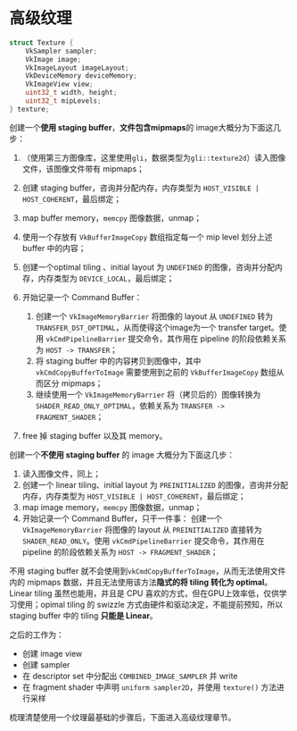 # 高级纹理

```c++
struct Texture {
    VkSampler sampler;
    VkImage image;
    VkImageLayout imageLayout;
    VkDeviceMemory deviceMemory;
    VkImageView view;
    uint32_t width, height;
    uint32_t mipLevels;
} texture;
```

创建一个**使用 staging buffer**，**文件包含mipmaps**的 image大概分为下面这几步：

1. （使用第三方图像库，这里使用`gli`，数据类型为`gli::texture2d`）读入图像文件，该图像文件带有 mipmaps；

2. 创建 staging buffer，咨询并分配内存，内存类型为 `HOST_VISIBLE | HOST_COHERENT`，最后绑定；
3. map buffer memory，`memcpy` 图像数据，unmap；
4. 使用一个存放有 `VkBufferImageCopy` 数组指定每一个 mip level 划分上述 buffer 中的内容；
5. 创建一个optimal tiling 、initial layout 为 `UNDEFINED` 的图像，咨询并分配内存，内存类型为 `DEVICE_LOCAL`，最后绑定；
6. 开始记录一个 Command Buffer：
   1. 创建一个 `VkImageMemoryBarrier` 将图像的 layout 从 `UNDEFINED` 转为 `TRANSFER_DST_OPTIMAL`，从而使得这个image为一个 transfer target。使用 `vkCmdPipelineBarrier` 提交命令，其作用在 pipeline 的阶段依赖关系为 `HOST -> TRANSFER`；
   2. 将 staging buffer 中的内容拷贝到图像中，其中 `vkCmdCopyBufferToImage` 需要使用到之前的 `VkBufferImageCopy` 数组从而区分 mipmaps；
   3. 继续使用一个 `VkImageMemoryBarrier` 将（拷贝后的）图像转换为 `SHADER_READ_ONLY_OPTIMAL`，依赖关系为 `TRANSFER -> FRAGMENT_SHADER`；
7. free 掉 staging buffer 以及其 memory。

创建一个**不使用 staging buffer** 的 image 大概分为下面这几步：

1. 读入图像文件，同上；
2. 创建一个 linear tiling、initial layout 为 `PREINITIALIZED` 的图像，咨询并分配内存，内存类型为 `HOST_VISIBLE | HOST_COHERENT`，最后绑定；
3. map image memory，`memcpy` 图像数据，unmap；
4. 开始记录一个 Command Buffer，只干一件事：
   创建一个 `VkImageMemoryBarrier` 将图像的 layout 从 `PREINITIALIZED` 直接转为 `SHADER_READ_ONLY`。使用 `vkCmdPipelineBarrier` 提交命令，其作用在 pipeline 的阶段依赖关系为 `HOST -> FRAGMENT_SHADER`；

不用 staging buffer 就不会使用到`vkCmdCopyBufferToImage`，从而无法使用文件内的 mipmaps 数据，并且无法使用该方法**隐式的将 tiling 转化为 optimal**。Linear tiling 虽然也能用，并且是 CPU 喜欢的方式，但在GPU上效率低，仅供学习使用；opimal tiling 的 swizzle 方式由硬件和驱动决定，不能提前预知，所以 staging buffer 中的 tiling **只能是 Linear**。

之后的工作为：

* 创建 image view
* 创建 sampler
* 在 descriptor set 中分配出 `COMBINED_IMAGE_SAMPLER` 并 write
* 在 fragment shader 中声明 `uniform sampler2D`，并使用 `texture()` 方法进行采样

梳理清楚使用一个纹理最基础的步骤后，下面进入高级纹理章节。

